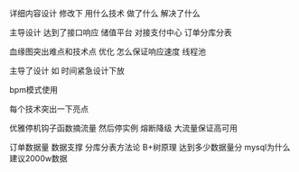 
详细内容设计 修改下
用什么技术
做了什么
解决了什么

主导设计 达到了接口响应
储值平台 对接支付中心
订单分库分表

血缘图突出难点和技术点 优化 怎么保证响应速度  线程池

主导了设计 如  时间紧急设计下放

bpm模式使用

每个技术突出一下亮点

优雅停机钩子函数摘流量 然后停实例 熔断降级 大流量保证高可用

订单数据量 数据支撑
分库分表方法论 B+树原理 达到多少数据量分  mysql为什么建议2000w数据